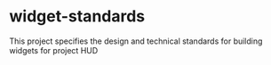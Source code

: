 widget-standards
================

This project specifies the design and technical standards for building widgets for project HUD